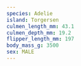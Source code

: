 ```yaml
---
species: Adelie
island: Torgersen
culmen_length_mm: 43.1
culmen_depth_mm: 19.2
flipper_length_mm: 197
body_mass_g: 3500
sex: MALE
---
```

